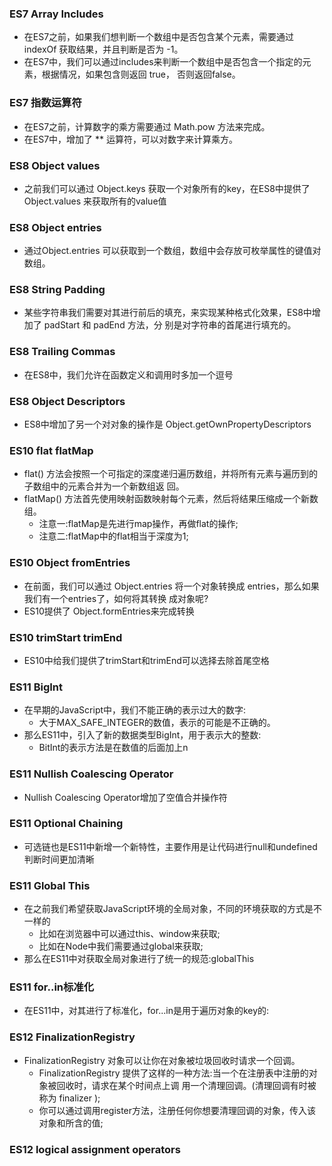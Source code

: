 ### ES7 Array Includes
+ 在ES7之前，如果我们想判断一个数组中是否包含某个元素，需要通过 indexOf 获取结果，并且判断是否为 -1。
+ 在ES7中，我们可以通过includes来判断一个数组中是否包含一个指定的元素，根据情况，如果包含则返回 true， 否则返回false。
### ES7 指数运算符
+ 在ES7之前，计算数字的乘方需要通过 Math.pow 方法来完成。
+ 在ES7中，增加了 ** 运算符，可以对数字来计算乘方。
### ES8 Object values
+ 之前我们可以通过 Object.keys 获取一个对象所有的key，在ES8中提供了 Object.values 来获取所有的value值
### ES8 Object entries
+ 通过Object.entries 可以获取到一个数组，数组中会存放可枚举属性的键值对数组。
### ES8 String Padding
+ 某些字符串我们需要对其进行前后的填充，来实现某种格式化效果，ES8中增加了 padStart 和 padEnd 方法，分 别是对字符串的首尾进行填充的。
### ES8 Trailing Commas
+ 在ES8中，我们允许在函数定义和调用时多加一个逗号
### ES8 Object Descriptors
+ ES8中增加了另一个对对象的操作是 Object.getOwnPropertyDescriptors
### ES10 flat flatMap
+ flat() 方法会按照一个可指定的深度递归遍历数组，并将所有元素与遍历到的子数组中的元素合并为一个新数组返 回。
+ flatMap() 方法首先使用映射函数映射每个元素，然后将结果压缩成一个新数组。
    - 注意一:flatMap是先进行map操作，再做flat的操作;
    - 注意二:flatMap中的flat相当于深度为1;
### ES10 Object fromEntries
+ 在前面，我们可以通过 Object.entries 将一个对象转换成 entries，那么如果我们有一个entries了，如何将其转换 成对象呢?
+ ES10提供了 Object.formEntries来完成转换
### ES10 trimStart trimEnd
+ ES10中给我们提供了trimStart和trimEnd可以选择去除首尾空格
### ES11 BigInt
+ 在早期的JavaScript中，我们不能正确的表示过大的数字:
    - 大于MAX_SAFE_INTEGER的数值，表示的可能是不正确的。
+ 那么ES11中，引入了新的数据类型BigInt，用于表示大的整数:
    - BitInt的表示方法是在数值的后面加上n
### ES11 Nullish Coalescing Operator
+ Nullish Coalescing Operator增加了空值合并操作符
### ES11 Optional Chaining
+ 可选链也是ES11中新增一个新特性，主要作用是让代码进行null和undefined判断时间更加清晰
### ES11 Global This
+ 在之前我们希望获取JavaScript环境的全局对象，不同的环境获取的方式是不一样的
    - 比如在浏览器中可以通过this、window来获取;
    - 比如在Node中我们需要通过global来获取;
+ 那么在ES11中对获取全局对象进行了统一的规范:globalThis
### ES11 for..in标准化
+  在ES11中，对其进行了标准化，for...in是用于遍历对象的key的:
### ES12 FinalizationRegistry
+ FinalizationRegistry 对象可以让你在对象被垃圾回收时请求一个回调。
    - FinalizationRegistry 提供了这样的一种方法:当一个在注册表中注册的对象被回收时，请求在某个时间点上调
用一个清理回调。(清理回调有时被称为 finalizer );
    - 你可以通过调用register方法，注册任何你想要清理回调的对象，传入该对象和所含的值;
### ES12 logical assignment operators
